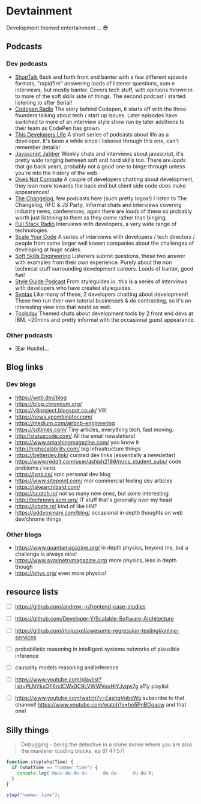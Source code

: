 # Devtainment 

Development themed entertainment ... 😎

## Podcasts

### Dev podcasts

- [ShopTalk](http://ijmccallum.github.io/) Back and forth front end banter with a few different episode formats, "rapidfire" answering loads of listener questions, som e interviews, but mostly banter. Covers tech stuff, with opinions thrown in to more of the soft skills side of things. The second podcast I started listening to after Serial!
- [Codepen Radio](https://blog.codepen.io/radio/) The story behind Codepen, it starts off with the three founders talking about tech / start up issues. Later episodes have switched to more of an interview style show run by later additions to their team as CodePen has grown.
- [This Developers Life](http://thisdeveloperslife.com/) A short series of podcasts about life as a developer. It's been a while since I listened through this one, can't remember details!
- [Javascript Jabber](https://devchat.tv/js-jabber/) Weekly chats and interviews about javascript, it's pretty wide ranging between soft and hard skills too. There are _loads_ that go back years, probably not a good one to binge through unless you're into the history of the web.
- [Does Not Compute](https://spec.fm/podcasts/does-not-compute) A couple of developers chatting about development, they lean more towards the back end but client side code does make appearances!
- [The Changelog](https://changelog.com/podcasts), few podcasts here (such pretty logos!) I listen to The Changelog, RFC & JS Party, Informal chats and interviews covering industry news, conferences, again there are _loads_ of these so probably worth just listening to them as they come rather than binging.
- [Full Stack Radio](http://www.fullstackradio.com/) Interviews with developers, a very wide range of technologies.
- [Scale Your Code](https://scaleyourcode.com/) A series of interviews with developers / tech directors / people from some larger well known companies about the challenges of developing at huge scales.
- [Soft Skills Engineering](https://softskills.audio/) Listeners submit questions, these two answer with examples from their own experience. Purely about the non technical stuff surrounding development careers. Loads of banter, good fun!
- [Style Guide Podcast](http://styleguides.io/podcast/) From styleguides.io, this is a series of interviews with developers who have created styleguides.
- [Syntax](https://syntax.fm/) Like many of these, 2 developers chatting about development! These two run their own tutorial businesses & do contracting, so it's an interesting view into that world as well.
- [Toolsday](https://spec.fm/podcasts/toolsday) Themed chats about development tools by 2 front end devs at IBM. ~20mins and pretty informal with the occasional guest appearance.

### Other podcasts

- [Ear Hustle]...

## Blog links

### Dev blogs

* https://web.dev/blog
* https://blog.chromium.org/
* https://v8project.blogspot.co.uk/ V8!
* https://news.ycombinator.com/
* https://medium.com/airbnb-engineering
* https://sdtimes.com/ Tiny articles, everything tech, fast moving.
* http://statuscode.com/ All the email newsletters!
* https://www.smashingmagazine.com/ you know it
* http://highscalability.com/ big infrastructure things
* https://betterdev.link/ curated dev links (essentially a newsletter)
* https://www.reddit.com/user/ashish2199/m/cs_student_subs/ code problems / rants
* https://jvns.ca/ epic personal dev blog
* https://www.sitepoint.com/ mor commercial feeling dev articles
* https://jakearchibald.com/
* https://scotch.io/ not so many new ones, but some interesting
* http://technews.acm.org/ IT stuff that's generally over my head
* https://lobste.rs/ kind of like HN?
* https://addyosmani.com/blog/ occasional in depth thoughts on web dev/chrome things

### Other blogs

* https://www.quantamagazine.org/ in depth physics, beyond me, but a challenge is always nice!
* https://www.symmetrymagazine.org/ more physics, less in depth though
* https://phys.org/ even more physics!

## resource lists

* [ ] https://github.com/andrew--r/frontend-case-studies
* [ ] https://github.com/Developer-Y/Scalable-Software-Architecture
* [ ] https://github.com/mojoaxel/awesome-regression-testing#online-services

* [ ] probabilistic reasoning in intelligent systems networks of plausible inference
* [ ] causality models reasoning and inference
* [ ] https://www.youtube.com/playlist?list=PLNYkxOF6rcICWx0C9LVWWVqvHlYJyqw7g a11y playlist
* [ ] https://www.youtube.com/watch?v=EashgVqboWo subscribe to that channel! https://www.youtube.com/watch?v=ho5PnBOoacw and that one!

## Silly things

> Debugging - being the detective in a crime movie where you are also the murderer (coding blocks, ep 81 47:57)

```js
function stop(whatTime) {
  if (whatTime == "hammer time") {
    console.log(`duuu du du du      du du      du du`);
  }
}

stop("hammer time");
```